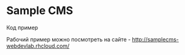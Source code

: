 Sample CMS
==========

Код пример

Рабочий пример можно посмотреть на сайте - http://samplecms-webdevlab.rhcloud.com/


